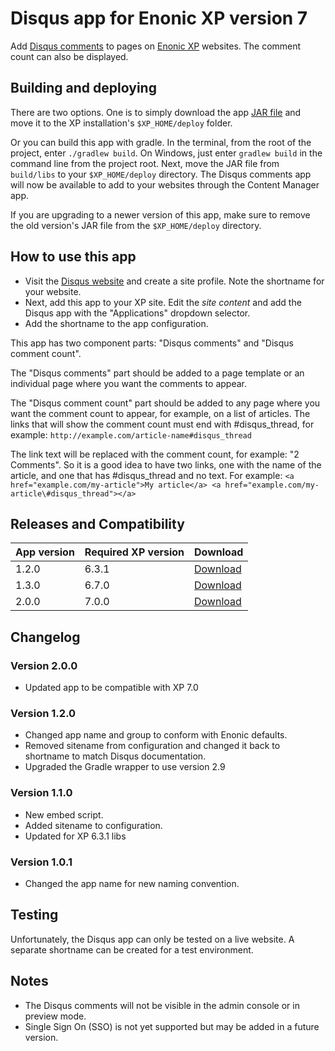 # Disqus app for Enonic XP version 7

Add [Disqus comments](https://disqus.com) to pages on [Enonic XP](https://github.com/enonic/xp) websites. The comment count can also be
displayed.

## Building and deploying

There are two options. One is to simply download the app [JAR file](http://repo.enonic.com/public/com/enonic/app/disqus/2.0.0/disqus-2.0.0.jar) and move it to the XP installation's `$XP_HOME/deploy` folder.

Or you can build this app with gradle. In the terminal, from the root of the project, enter `./gradlew build`. On Windows, just enter `gradlew build`
in the command line from the project root. Next, move the JAR file from `build/libs` to your `$XP_HOME/deploy` directory. The Disqus comments
app will now be available to add to your websites through the Content Manager app.

If you are upgrading to a newer version of this app, make sure to remove the old version's JAR file from the `$XP_HOME/deploy` directory.

## How to use this app

* Visit the [Disqus website](https://disqus.com/admin/create/) and create a site profile. Note the shortname for your website.
* Next, add this app to your XP site. Edit the *site content* and add the Disqus app with the "Applications" dropdown selector.
* Add the shortname to the app configuration.

This app has two component parts: "Disqus comments" and "Disqus comment count".

The "Disqus comments" part should be added to a page template or an individual page where you want the comments to appear.

The "Disqus comment count" part should be added to any page where you want the comment count to appear, for example, on a list of articles.
The links that will show the comment count must end with \#disqus_thread, for example: `http://example.com/article-name#disqus_thread`

The link text will be replaced with the comment count, for example: "2 Comments". So it is a good idea to have two links, one with the
name of the article, and one that has \#disqus_thread and no text. For example: `<a href="example.com/my-article">My article</a>
<a href="example.com/my-article\#disqus_thread"></a>`

## Releases and Compatibility

| App version | Required XP version | Download |
| ----------- | ------------------- | -------- |
| 1.2.0 | 6.3.1 | [Download](http://repo.enonic.com/public/com/enonic/app/disqus/1.2.0/disqus-1.2.0.jar) |
| 1.3.0 | 6.7.0 | [Download](http://repo.enonic.com/public/com/enonic/app/disqus/1.3.0/disqus-1.3.0.jar) |
| 2.0.0 | 7.0.0 | [Download](http://repo.enonic.com/public/com/enonic/app/disqus/2.0.0/disqus-2.0.0.jar) |

## Changelog

### Version 2.0.0

* Updated app to be compatible with XP 7.0

### Version 1.2.0

* Changed app name and group to conform with Enonic defaults.
* Removed sitename from configuration and changed it back to shortname to match Disqus documentation.
* Upgraded the Gradle wrapper to use version 2.9

### Version 1.1.0

* New embed script.
* Added sitename to configuration.
* Updated for XP 6.3.1 libs

### Version 1.0.1

* Changed the app name for new naming convention.

## Testing

Unfortunately, the Disqus app can only be tested on a live website. A separate shortname can be created for a test environment.

## Notes

* The Disqus comments will not be visible in the admin console or in preview mode.
* Single Sign On (SSO) is not yet supported but may be added in a future version.
